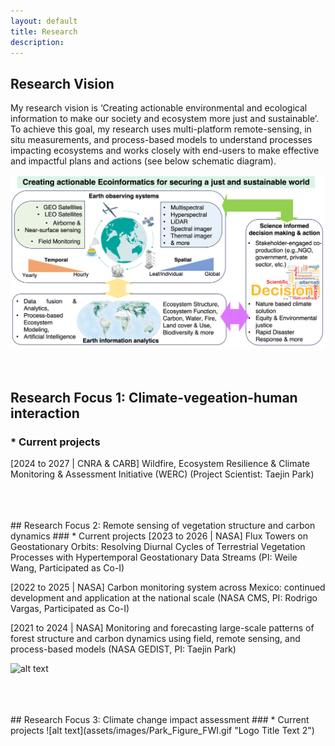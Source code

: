 ```yaml
---
layout: default
title: Research 
description: 
---
```

## Research Vision

My research vision is ‘Creating actionable environmental and ecological information to make our society and ecosystem more just and sustainable’. To achieve this goal, my research uses multi-platform remote-sensing, in situ measurements, and process-based models to understand processes impacting ecosystems and works closely with end-users to make effective and impactful plans and actions (see below schematic diagram). 

![alt text](assets/images/Park_Figure1.png "Logo Title Text 1")
<br>
<br>
<br>

## Research Focus 1: Climate-vegeation-human interaction
  ### * Current projects
  [2024 to 2027 | CNRA & CARB] Wildfire, Ecosystem Resilience & Climate Monitoring & Assessment Initiative (WERC) (Project Scientist: Taejin Park)



<br>
<br>
<br>
## Research Focus 2: Remote sensing of vegetation structure and carbon dynamics
  ### * Current projects
  [2023 to 2026 | NASA] Flux Towers on Geostationary Orbits: Resolving Diurnal Cycles of Terrestrial Vegetation Processes with Hypertemporal Geostationary Data Streams (PI: Weile Wang, Participated as Co-I)
  
  [2022 to 2025 | NASA] Carbon monitoring system across Mexico: continued development and application at the national scale (NASA CMS, PI: Rodrigo Vargas, Participated as Co-I)

  [2021 to 2024 | NASA] Monitoring and forecasting large-scale patterns of forest structure and carbon dynamics using field, remote sensing, and process-based models (NASA GEDIST, PI: Taejin Park)

  
  ![alt text](assets/images/Park_Figure2.png "Logo Title Text 2")




<br>
<br>
<br>
## Research Focus 3: Climate change impact assessment
  ### * Current projects
  ![alt text](assets/images/Park_Figure_FWI.gif "Logo Title Text 2")









